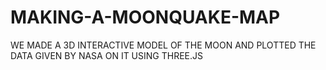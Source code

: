 # MAKING-A-MOONQUAKE-MAP
WE MADE A 3D INTERACTIVE MODEL OF THE MOON AND PLOTTED THE DATA GIVEN BY NASA ON IT USING THREE.JS
